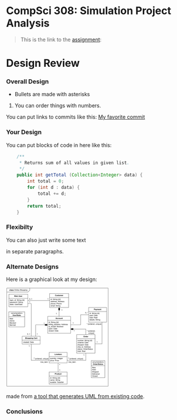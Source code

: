 CompSci 308: Simulation Project Analysis
===================

> This is the link to the [assignment](http://www.cs.duke.edu/courses/compsci308/current/assign/02_simulation/):


Design Review
=======

### Overall Design

* Bullets are made with asterisks

1. You can order things with numbers.

You can put links to commits like this: [My favorite commit](https://coursework.cs.duke.edu/compsci308_2019spring/example_bins/commit/ae099c4aa864e61bccb408b285e8efb607695aa2)


### Your Design

You can put blocks of code in here like this:
```java
    /**
     * Returns sum of all values in given list.
     */
    public int getTotal (Collection<Integer> data) {
        int total = 0;
        for (int d : data) {
            total += d;
        }
        return total;
    }
```


### Flexibilty

You can also just write some text

in separate paragraphs.


### Alternate Designs

Here is a graphical look at my design:

![This is cool, too bad you can't see it](online-shopping-uml-example.png "An alternate design")

made from [a tool that generates UML from existing code](http://staruml.io/).


### Conclusions


